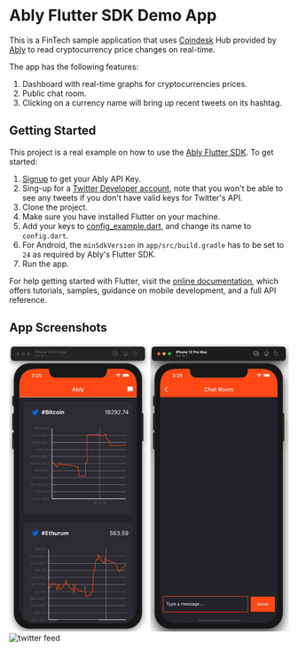 # Ably Flutter SDK Demo App

This is a FinTech sample application that uses [Coindesk](https://www.ably.io/hub/ably-coindesk/bitcoin) Hub provided by [Ably](https://www.ably.io) to read cryptocurrency price changes on real-time.

The app has the following features:
1. Dashboard with real-time graphs for cryptocurrencies prices.
2. Public chat room.
3. Clicking on a currency name will bring up recent tweets on its hashtag.

## Getting Started

This project is a real example on how to use the [Ably Flutter SDK](https://pub.dev/packages/ably_flutter_plugin). To get started:
1. [Signup](https://www.ably.io) to get your Ably API Key.
2. Sing-up for a [Twitter Developer account](https://developer.twitter.com), note that you won't be able to see any tweets if you don't have valid keys for Twitter's API.
3. Clone the project.
4. Make sure you have installed Flutter on your machine.
5. Add your keys to [config_example.dart](lib/config_example.dart), and change its name to `config.dart`.
6. For Android, the `minSdkVersion`  in `app/src/build.gradle` has to be set to `24` as required by Ably's Flutter SDK.
7. Run the app.


For help getting started with Flutter, visit the
[online documentation](https://flutter.dev/docs), which offers tutorials,
samples, guidance on mobile development, and a full API reference.

## App Screenshots
<img src="preview_images/dashboard.gif"  width="250" alt="realtime dashboard"> <img src="preview_images/chat.gif"  width="250" alt="public chat room"> <img src="preview_images/twitter.gif"  width="250" alt="twitter feed">
